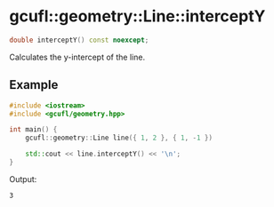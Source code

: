 # gcufl::geometry::Line::interceptY
```cpp
double interceptY() const noexcept;
```
Calculates the y-intercept of the line.
## Example
```cpp
#include <iostream>
#include <gcufl/geometry.hpp>

int main() {
	gcufl::geometry::Line line({ 1, 2 }, { 1, -1 })

	std::cout << line.interceptY() << '\n';
}
```
Output:
```
3
```

